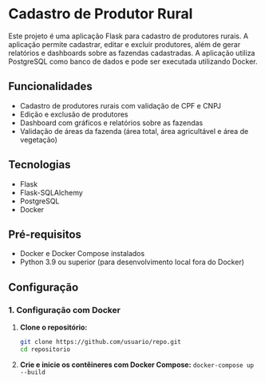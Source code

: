 # Cadastro de Produtor Rural

Este projeto é uma aplicação Flask para cadastro de produtores rurais. A aplicação permite cadastrar, editar e excluir produtores, além de gerar relatórios e dashboards sobre as fazendas cadastradas. A aplicação utiliza PostgreSQL como banco de dados e pode ser executada utilizando Docker.

## Funcionalidades

- Cadastro de produtores rurais com validação de CPF e CNPJ
- Edição e exclusão de produtores
- Dashboard com gráficos e relatórios sobre as fazendas
- Validação de áreas da fazenda (área total, área agricultável e área de vegetação)

## Tecnologias

- Flask
- Flask-SQLAlchemy
- PostgreSQL
- Docker

## Pré-requisitos

- Docker e Docker Compose instalados
- Python 3.9 ou superior (para desenvolvimento local fora do Docker)

## Configuração

### 1. **Configuração com Docker**

1. **Clone o repositório:**

   ```bash
   git clone https://github.com/usuario/repo.git
   cd repositorio

1. **Crie e inicie os contêineres com Docker Compose:**
   `docker-compose up --build`
